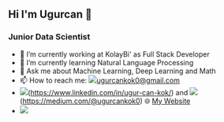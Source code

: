 
## Hi I'm Ugurcan 👋
### Junior Data Scientist


- 🔭 I’m currently working at KolayBi' as Full Stack Developer
- 🌱 I’m currently learning Natural Language Processing
- 💬 Ask me about Machine Learning, Deep Learning and Math 
- 📫 How to reach me: <img src="https://img.shields.io/badge/Gmail-D14836?style=for-the-badge&logo=gmail&logoColor=white"/>ugurcankok0@gmail.com
- <img src="https://img.shields.io/badge/LinkedIn-0077B5?style=for-the-badge&logo=linkedin&logoColor=white"/>(https://www.linkedin.com/in/ugur-can-kok/) and <img src="https://img.shields.io/badge/Medium-12100E?style=for-the-badge&logo=medium&logoColor=white"/>(https://medium.com/@ugurcankok0) :globe_with_meridians: [My Website](https://www.ugurcankok.me)
- <img src="https://img.shields.io/badge/Medium-12100E?style=for-the-badge&logo=medium&logoColor=white"><a href="https://medium.com/@ugurcankok0"/></img>
